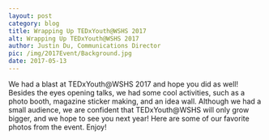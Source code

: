 ```yaml
---
layout: post
category: blog
title: Wrapping Up TEDxYouth@WSHS 2017
alt: Wrapping Up TEDxYouth@WSHS 2017
author: Justin Du, Communications Director
pic: /img/2017Event/Background.jpg
date: 2017-05-13
---
```


We had a blast at TEDxYouth@WSHS 2017 and hope you did as well! Besides the eyes opening talks, we had some cool activities, such as a photo booth, magazine sticker making, and an idea wall. Although we had a small audience, we are confident that TEDxYouth@WSHS will only grow bigger, and we hope to see you next year! Here are some of our favorite photos from the event. Enjoy!